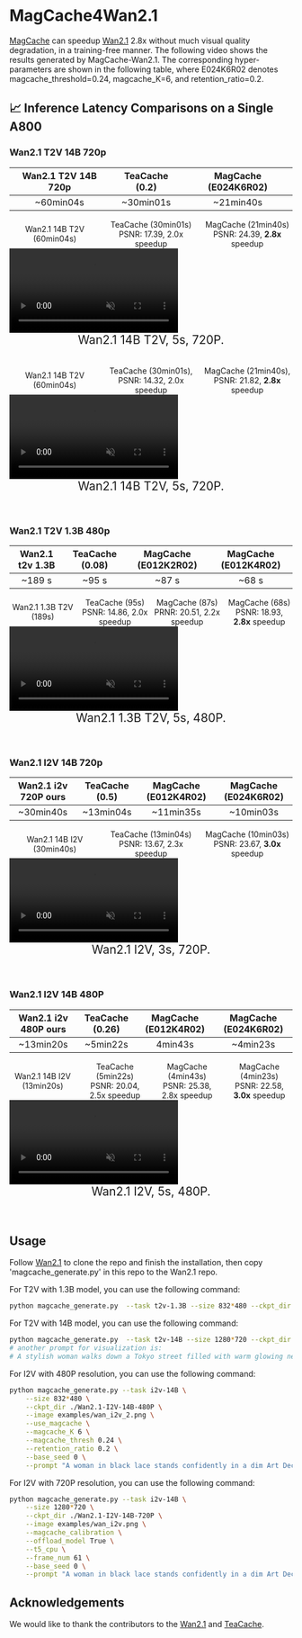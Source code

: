 <!-- ## **MagCache4Wan2.1** -->
# MagCache4Wan2.1

[MagCache](https://github.com/ali-vilab/MagCache) can speedup [Wan2.1](https://github.com/Wan-Video/Wan2.1) 2.8x without much visual quality degradation, in a training-free manner. The following video shows the results generated by MagCache-Wan2.1. The corresponding hyper-parameters are shown in the following table, where E024K6R02 denotes magcache_threshold=0.24, magcache_K=6, and retention_ratio=0.2.




## 📈 Inference Latency Comparisons on a Single A800

### Wan2.1 T2V 14B 720p

|      Wan2.1 T2V 14B 720p   |        TeaCache (0.2)        | MagCache (E024K6R02)  |
|:--------------------------:|:----------------------------:|:---------------------:|
|         ~60min04s          |           ~30min01s          |     ~21min40s         |

<div style="display: grid; grid-template-columns: repeat(3, 1fr); gap: 10px; place-items: center; font-size: 1.0em;">
        <div style="text-align: center;">Wan2.1 14B T2V (60min04s)</div>
        <div style="text-align: center;">TeaCache (30min01s) <br> PSNR: 17.39, 2.0x speedup</div>
        <div style="text-align: center;">MagCache (21min40s) <br> PSNR: 24.39, <b>2.8x</b> speedup</div>
      </div>
      <video class="video" autoplay controls muted loop playsinline>
        <source src="../docs/static/videos/Wan14B_t2v_two_astronauts.mp4" type="video/mp4">
      </video>
      <span style="font-size: 1.5em; width: 100%; display: inline-block; text-align: center;">Wan2.1 14B T2V, 5s, 720P.</span>
      <br>
      <br>
      <br>
<div style="display: grid; grid-template-columns: repeat(3, 1fr); gap: 10px; place-items: center; font-size: 1.0em;">
        <div style="text-align: center;">Wan2.1 14B T2V (60min04s)</div>
        <div style="text-align: center;">TeaCache (30min01s), <br> PSNR: 14.32, 2.0x speedup</div>
        <div style="text-align: center;">MagCache (21min40s), <br> PSNR: 21.82, <b>2.8x</b> speedup</div>
      </div>
      <video class="video" autoplay controls muted loop playsinline>
        <source src="../docs/static/videos/Wan14B_t2v_A_stylish_woman_Tokyo.mp4" type="video/mp4">
      </video>
      <span style="font-size: 1.5em; width: 100%; display: inline-block; text-align: center;">Wan2.1 14B T2V, 5s, 720P.</span>
      <br>
      <br>
      <br>

### Wan2.1 T2V 1.3B 480p

|      Wan2.1 t2v 1.3B       |        TeaCache (0.08)       | MagCache (E012K2R02)  | MagCache (E012K4R02)  |
|:--------------------------:|:----------------------------:|:---------------------:|:---------------------:|
|         ~189 s             |        ~95 s                 |     ~87 s             |     ~68 s             |

<div style="display: grid; grid-template-columns: repeat(4, 1fr); gap: 10px; place-items: center; font-size: 1.0em;">
        <div style="text-align: center;">Wan2.1 1.3B T2V (189s)</div>
        <div style="text-align: center;">TeaCache (95s) <br> PSNR: 14.86, 2.0x speedup</div>
        <div style="text-align: center;">MagCache (87s) <br> PRNR: 20.51, 2.2x speedup</div>
        <div style="text-align: center;">MagCache (68s) <br> PSNR: 18.93, <b>2.8x</b> speedup</div>
      </div>
      <video class="video" autoplay controls muted loop playsinline>
        <source src="../docs/static/videos/Wan1.3B_t2v_two_cat.mp4" type="video/mp4">
      </video>
      <span style="font-size: 1.5em; width: 100%; display: inline-block; text-align: center;">Wan2.1 1.3B T2V, 5s, 480P.</span>
      <br>
      <br>
      <br>

### Wan2.1 I2V 14B 720p

|      Wan2.1 i2v 720P ours     |        TeaCache (0.5)     |  MagCache (E012K4R02) | MagCache (E024K6R02)  |
|:--------------------------:|:----------------------------:|:---------------------:|:---------------------:|
|         ~30min40s            |        ~13min04s           |     ~11min35s         |        ~10min03s      |
<div style="display: grid; grid-template-columns: repeat(3, 1fr); gap: 10px; place-items: center; font-size: 1.0em;">
        <div style="text-align: center;">Wan2.1 14B I2V (30min40s)</div>
        <div style="text-align: center;">TeaCache (13min04s) <br> PSNR: 13.67, 2.3x speedup</div>
        <div style="text-align: center;">MagCache (10min03s) <br> PSNR: 23.67, <b>3.0x</b> speedup</div>
        <!-- <div style="text-align: center;">MagCache (--) <br> PSNR: 22.58, 3.0x speedup</div> -->
      </div>
      <video class="video" autoplay controls muted loop playsinline>
        <source src="../docs/static/videos/Wan14B_i2v_720P_A_woman_in_black.mp4" type="video/mp4">
      </video>
      <span style="font-size: 1.5em; width: 100%; display: inline-block; text-align: center;">Wan2.1 I2V, 3s, 720P.</span>
      <br>
      <br>
      <br>

### Wan2.1 I2V 14B 480P

|      Wan2.1 i2v 480P ours     |    TeaCache (0.26)  |    MagCache (E012K4R02)    |    MagCache (E024K6R02)    |
|:--------------------------:|:----------------------------:|:---------------------:|:---------------------:|
|         ~13min20s             |        ~5min22s     |     4min43s                 |     ~4min23s          |
<div style="display: grid; grid-template-columns: repeat(4, 1fr); gap: 10px; place-items: center; font-size: 1.0em;">
        <div style="text-align: center;">Wan2.1 14B I2V (13min20s)</div>
        <div style="text-align: center;">TeaCache (5min22s) <br> PSNR: 20.04, 2.5x speedup</div>
        <div style="text-align: center;">MagCache (4min43s) <br> PSNR: 25.38, 2.8x speedup</div>
        <div style="text-align: center;">MagCache (4min23s) <br> PSNR: 22.58, <b>3.0x</b> speedup</div>
      </div>
      <video class="video" autoplay controls muted loop playsinline>
        <source src="../docs/static/videos/Wan14B_i2v_480P_A_woman_in_black.mp4" type="video/mp4">
      </video>
      <span style="font-size: 1.5em; width: 100%; display: inline-block; text-align: center;">Wan2.1 I2V, 5s, 480P.</span>
      <br>
      <br>
      <br>

## Usage

Follow [Wan2.1](https://github.com/Wan-Video/Wan2.1) to clone the repo and finish the installation, then copy 'magcache_generate.py' in this repo to the Wan2.1 repo.

For T2V with 1.3B model, you can use the following command:

```bash
python magcache_generate.py  --task t2v-1.3B --size 832*480 --ckpt_dir ./Wan2.1-T2V-1.3B --prompt "Two anthropomorphic cats in comfy boxing gear and bright gloves fight intensely on a spotlighted stage." --base_seed 42 --offload_model True --t5_cpu --use_magcache --magcache_K 4 --retention_ratio 0.2 --magcache_thresh 0.12
```

For T2V with 14B model, you can use the following command:

```bash
python magcache_generate.py  --task t2v-14B --size 1280*720 --ckpt_dir ./Wan2.1-T2V-14B  --prompt "The video shows two astronauts in bulky suits walking slowly on the moon’s surface, against a vast starry universe. Their steps are heavy and slow, kicking up dust in the low-gravity environment. The scene is silent, mysterious, and evokes the courage and dreams of space exploration." --base_seed 0 --offload_model True --t5_cpu  --use_magcache --magcache_K 6 --retention_ratio 0.2 --magcache_thresh 0.24
# another prompt for visualization is:
# A stylish woman walks down a Tokyo street filled with warm glowing neon and animated city signage. She wears a black leather jacket, a long red dress, and black boots, and carries a black purse. She wears sunglasses and red lipstick. She walks confidently and casually. The street is damp and reflective, creating a mirror effect of the colorful lights. Many pedestrians walk about.
```

For I2V with 480P resolution, you can use the following command:

```bash
python magcache_generate.py --task i2v-14B \
    --size 832*480 \
    --ckpt_dir ./Wan2.1-I2V-14B-480P \
    --image examples/wan_i2v_2.png \
    --use_magcache \
    --magcache_K 6 \
    --magcache_thresh 0.24 \
    --retention_ratio 0.2 \
    --base_seed 0 \
    --prompt "A woman in black lace stands confidently in a dim Art Deco interior with polished marble floors. Stark chiaroscuro lighting highlights her sharp features as she tilts her head, crimson lips parting in a knowing smile. Her smoldering gaze meets the viewer while she turns gracefully, lace casting shifting shadows on the walls. A medium shot with a subtle dolly zoom, framed by velvet drapes, adds depth. The mysterious, refined atmosphere blends modern elegance with vintage Hollywood glamour, rendered in 8K hyper-realistic detail, metallic gold accents glowing in the soft light."
```

For I2V with 720P resolution, you can use the following command:

```bash
python magcache_generate.py --task i2v-14B \
    --size 1280*720 \
    --ckpt_dir ./Wan2.1-I2V-14B-720P \
    --image examples/wan_i2v.png \
    --magcache_calibration \
    --offload_model True \
    --t5_cpu \
    --frame_num 61 \
    --base_seed 0 \
    --prompt "A woman in black lace stands confidently in a dim Art Deco interior with polished marble floors. Stark chiaroscuro lighting highlights her sharp features as she tilts her head, crimson lips parting in a knowing smile. Her smoldering gaze meets the viewer while she turns gracefully, lace casting shifting shadows on the walls. A medium shot with a subtle dolly zoom, framed by velvet drapes, adds depth. The mysterious, refined atmosphere blends modern elegance with vintage Hollywood glamour, rendered in 8K hyper-realistic detail, metallic gold accents glowing in the soft light."
```

## Acknowledgements

We would like to thank the contributors to the [Wan2.1](https://github.com/Wan-Video/Wan2.1) and [TeaCache](https://github.com/ali-vilab/TeaCache).